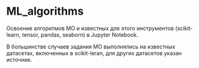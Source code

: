 # ML_algorithms
Освоение алгоритмов МО и известных для этого инструментов (scikit-learn, tensor, pandas, seaborn) в Jupyter Notebook.

В большинстве случаев задания МО выполнялись на известных датасетах, включенных в scikit-leran, для других датасетов указан источник.

